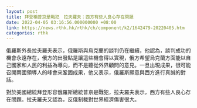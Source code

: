 ```yaml
---
layout: post
title: 拜登稱普京是戰犯　拉夫羅夫：西方有些人良心存在問題
date: 2022-04-05 03:16:56.000000000 +08:00
link: https://news.rthk.hk/rthk/ch/component/k2/1642479-20220405.htm
categories: rthk
---
```


俄羅斯外長拉夫羅夫表示，俄羅斯與烏克蘭的談判仍在繼續，他認為，談判成功的機會永遠存在，俄方的出發點是讓這些機會得以實現，俄方希望烏克蘭方面能以自己國家和人民的利益為導向，而不是聽從外界顧問的意見。一旦出現成果，很可能召開兩國領導人的峰會來鞏固成果，他又表示，俄羅斯願意與西方進行真誠的對話。

對於美國總統拜登形容俄羅斯總統普京是戰犯，拉夫羅夫表示，西方有些人良心存在問題。拉夫羅夫又認為，反俄制裁對世界經濟傷害很大。
